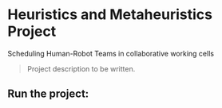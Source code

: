 # Heuristics and Metaheuristics Project

Scheduling Human-Robot Teams in collaborative working cells

> Project description to be written. 

## Run the project: